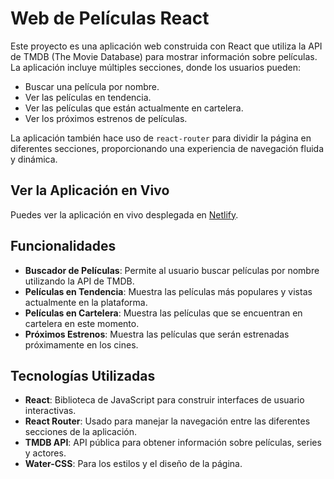 # Web de Películas React

Este proyecto es una aplicación web construida con React que utiliza la API de TMDB (The Movie Database) para mostrar información sobre películas. La aplicación incluye múltiples secciones, donde los usuarios pueden:

- Buscar una película por nombre.
- Ver las películas en tendencia.
- Ver las películas que están actualmente en cartelera.
- Ver los próximos estrenos de películas.

La aplicación también hace uso de `react-router` para dividir la página en diferentes secciones, proporcionando una experiencia de navegación fluida y dinámica.

## Ver la Aplicación en Vivo

Puedes ver la aplicación en vivo desplegada en [Netlify](https://web-peliculas-react-cjpoves.netlify.app/).

## Funcionalidades

- **Buscador de Películas**: Permite al usuario buscar películas por nombre utilizando la API de TMDB.
- **Películas en Tendencia**: Muestra las películas más populares y vistas actualmente en la plataforma.
- **Películas en Cartelera**: Muestra las películas que se encuentran en cartelera en este momento.
- **Próximos Estrenos**: Muestra las películas que serán estrenadas próximamente en los cines.

## Tecnologías Utilizadas

- **React**: Biblioteca de JavaScript para construir interfaces de usuario interactivas.
- **React Router**: Usado para manejar la navegación entre las diferentes secciones de la aplicación.
- **TMDB API**: API pública para obtener información sobre películas, series y actores.
- **Water-CSS**: Para los estilos y el diseño de la página.
